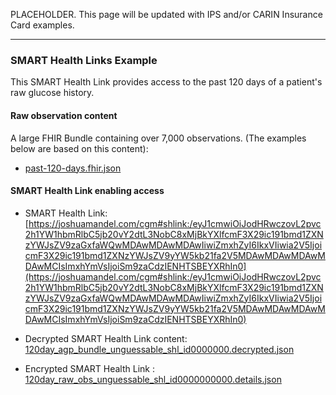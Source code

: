 PLACEHOLDER. This page will be updated with IPS and/or CARIN Insurance Card examples. 

<hr>

### SMART Health Links Example
This SMART Health Link provides access to the past 120 days of a patient's raw glucose history.

#### Raw observation content

A large FHIR Bundle containing over 7,000 observations. (The examples below are based on this content): 
- [past-120-days.fhir.json](past-120-days.fhir.json)

#### SMART Health Link enabling access
- SMART Health Link: [https://joshuamandel.com/cgm#shlink:/eyJ1cmwiOiJodHRwczovL2pvc2h1YW1hbmRlbC5jb20vY2dtL3NobC8xMjBkYXlfcmF3X29ic191bmd1ZXNzYWJsZV9zaGxfaWQwMDAwMDAwMDAwIiwiZmxhZyI6IkxVIiwia2V5IjoicmF3X29ic191bmd1ZXNzYWJsZV9yYW5kb21fa2V5MDAwMDAwMDAwMDAwMCIsImxhYmVsIjoiSm9zaCdzIENHTSBEYXRhIn0](https://joshuamandel.com/cgm#shlink:/eyJ1cmwiOiJodHRwczovL2pvc2h1YW1hbmRlbC5jb20vY2dtL3NobC8xMjBkYXlfcmF3X29ic191bmd1ZXNzYWJsZV9zaGxfaWQwMDAwMDAwMDAwIiwiZmxhZyI6IkxVIiwia2V5IjoicmF3X29ic191bmd1ZXNzYWJsZV9yYW5kb21fa2V5MDAwMDAwMDAwMDAwMCIsImxhYmVsIjoiSm9zaCdzIENHTSBEYXRhIn0)


- Decrypted SMART Health Link content:  [120day_agp_bundle_unguessable_shl_id0000000.decrypted.json](120day_agp_bundle_unguessable_shl_id0000000.decrypted.json)


- Encrypted SMART Health Link : [120day_raw_obs_unguessable_shl_id0000000000.details.json](120day_raw_obs_unguessable_shl_id0000000000.details.json)
